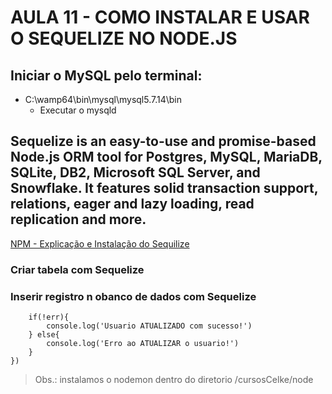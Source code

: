 # AULA 11 - COMO INSTALAR E USAR O SEQUELIZE NO NODE.JS

## Iniciar o MySQL pelo terminal:
* C:\wamp64\bin\mysql\mysql5.7.14\bin
    * Executar o mysqld

## Sequelize is an easy-to-use and promise-based Node.js ORM tool for Postgres, MySQL, MariaDB, SQLite, DB2, Microsoft SQL Server, and Snowflake. It features solid transaction support, relations, eager and lazy loading, read replication and more.
[NPM - Explicação e Instalação do Sequilize](https://www.npmjs.com/package/sequelize)

### Criar tabela com Sequelize


### Inserir registro n obanco de dados com Sequelize
```connection.query("UPDATE users SET nome = 'Gustavo Jesus' WHERE id = 1", function(err, result){
    if(!err){
        console.log('Usuario ATUALIZADO com sucesso!')
    } else{
        console.log('Erro ao ATUALIZAR o usuario!')
    }
}) 
```



> Obs.: instalamos o nodemon dentro do diretorio /cursosCelke/node